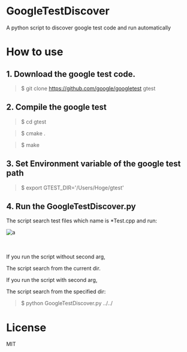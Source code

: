 # GoogleTestDiscover

A python script to discover google test code and run automatically

# How to use

## 1. Download the google test code.

> $ git clone https://github.com/google/googletest gtest


## 2. Compile the google test

> $ cd  gtest

> $ cmake .

> $ make


## 3. Set Environment variable of the google test path

> $ export GTEST_DIR='/Users/Hoge/gtest'

 

## 4. Run the GoogleTestDiscover.py

The script search test files which name is *Test.cpp and run:

![a](http://cdn-ak.f.st-hatena.com/images/fotolife/m/meison_amsl/20160302/20160302203251.png)

　

If you run the script without second arg,

The script search from the current dir.

If you run the script with second arg,

The script search from the specified dir:

> $ python GoogleTestDiscover.py ../../



# License

MIT
